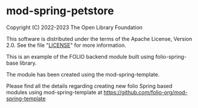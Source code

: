 # mod-spring-petstore

Copyright (C) 2022-2023 The Open Library Foundation

This software is distributed under the terms of the Apache License,
Version 2.0. See the file "[LICENSE](LICENSE)" for more information.

This is an example of the FOLIO backend module built using folio-spring-base library.

The module has been created using the mod-spring-template.

Please find all the details regarding creating new folio Spring based modules using mod-spring-template at https://github.com/folio-org/mod-spring-template

